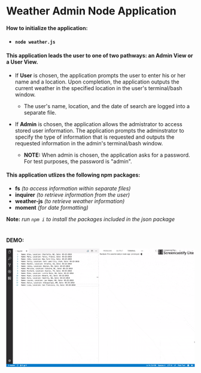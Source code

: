 # Weather Admin Node Application

#### __How to initialize the application:__
* #### `node weather.js`

#### __This application leads the user to one of two pathways: an Admin View or a User View.__

* If __User__ is chosen, the application prompts the user to enter his or her name and a location. Upon completion, the application outputs the current weather in the specified location in the user's terminal/bash window.
    * The user's name, location, and the date of search are logged into a separate file.

* If __Admin__ is chosen, the application allows the admistrator to access stored user information. The application prompts the adminstrator to specify the type of information that is requested and outputs the requested information in the admin's terminal/bash window. 
    * __NOTE:__ When admin is chosen, the application asks for a password. For test purposes, the password is "admin".

#### __This application utlizes the following npm packages:__
* __fs__ _(to access information within separate files)_
* __inquirer__ _(to retrieve information from the user)_
* __weather-js__ _(to retrieve weather information)_
* __moment__ _(for date formatting)_

__Note:__ _run `npm i` to install the packages included in the json package_

#

__DEMO:__

![alt text](weatheradmin1.gif)



